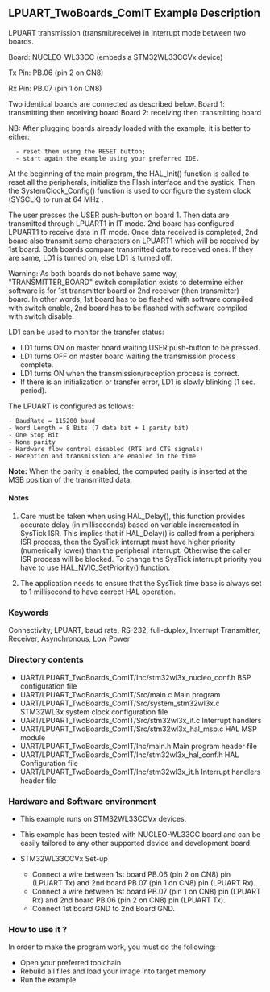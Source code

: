 ## <b>LPUART_TwoBoards_ComIT Example Description</b>

LPUART transmission (transmit/receive) in Interrupt mode
between two boards.

Board: NUCLEO-WL33CC (embeds a STM32WL33CCVx device)

Tx Pin: PB.06 (pin 2 on CN8)

Rx Pin: PB.07 (pin 1 on CN8)

Two identical boards are connected as described below.
Board 1: transmitting then receiving board
Board 2: receiving then transmitting board

NB: After plugging boards already loaded with the example, it is better to either:

      - reset them using the RESET button;
      - start again the example using your preferred IDE.

At the beginning of the main program, the HAL_Init() function is called to reset
all the peripherals, initialize the Flash interface and the systick.
Then the SystemClock_Config() function is used to configure the system
clock (SYSCLK) to run at 64 MHz .

The user presses the USER push-button on board 1.
Then data are transmitted through LPUART1 in IT mode. 2nd board has configured LPUART1
to receive data in IT mode. Once data received is completed, 2nd board also
transmit same characters on LPUART1 which will be received by 1st board.
Both boards compare transmitted data to received ones. If they are same,
LD1 is turned on, else LD1 is turned off.

Warning: As both boards do not behave same way, "TRANSMITTER_BOARD" switch
compilation exists to determine either software is for 1st transmitter board or
2nd receiver (then transmitter) board. In other words, 1st board has to be
flashed with software compiled with switch enable, 2nd board has to be flashed
with software compiled with switch disable.

LD1 can be used to monitor the transfer status:

 - LD1 turns ON on master board waiting USER push-button to be pressed.
 - LD1 turns OFF on master board waiting the transmission process complete.
 - LD1 turns ON when the transmission/reception process is correct.
 - If there is an initialization or transfer error, LD1 is slowly blinking (1 sec. period).

The LPUART is configured as follows:

    - BaudRate = 115200 baud
    - Word Length = 8 Bits (7 data bit + 1 parity bit)
    - One Stop Bit
    - None parity
    - Hardware flow control disabled (RTS and CTS signals)
    - Reception and transmission are enabled in the time

**Note:** When the parity is enabled, the computed parity is inserted at the MSB
position of the transmitted data.

#### <b>Notes</b>
  1.  Care must be taken when using HAL_Delay(), this function provides accurate
      delay (in milliseconds) based on variable incremented in SysTick ISR. This
      implies that if HAL_Delay() is called from a peripheral ISR process, then
      the SysTick interrupt must have higher priority (numerically lower)
      than the peripheral interrupt. Otherwise the caller ISR process will be blocked.
      To change the SysTick interrupt priority you have to use HAL_NVIC_SetPriority() function.

  2. The application needs to ensure that the SysTick time base is always set to
      1 millisecond to have correct HAL operation.

### <b>Keywords</b>

Connectivity, LPUART, baud rate, RS-232, full-duplex, Interrupt
Transmitter, Receiver, Asynchronous, Low Power

### <b>Directory contents</b>

  - UART/LPUART_TwoBoards_ComIT/Inc/stm32wl3x_nucleo_conf.h     BSP configuration file
  - UART/LPUART_TwoBoards_ComIT/Src/main.c                 Main program
  - UART/LPUART_TwoBoards_ComIT/Src/system_stm32wl3x.c     STM32WL3x system clock configuration file
  - UART/LPUART_TwoBoards_ComIT/Src/stm32wl3x_it.c         Interrupt handlers
  - UART/LPUART_TwoBoards_ComIT/Src/stm32wl3x_hal_msp.c    HAL MSP module
  - UART/LPUART_TwoBoards_ComIT/Inc/main.h                 Main program header file
  - UART/LPUART_TwoBoards_ComIT/Inc/stm32wl3x_hal_conf.h   HAL Configuration file
  - UART/LPUART_TwoBoards_ComIT/Inc/stm32wl3x_it.h         Interrupt handlers header file


### <b>Hardware and Software environment</b>

  - This example runs on STM32WL33CCVx devices.

  - This example has been tested with NUCLEO-WL33CC board and can be
    easily tailored to any other supported device and development board.

  - STM32WL33CCVx Set-up
    - Connect a wire between 1st board PB.06 (pin 2 on CN8) pin (LPUART Tx) and 2nd board PB.07 (pin 1 on CN8) pin (LPUART Rx).
    - Connect a wire between 1st board PB.07 (pin 1 on CN8) pin (LPUART Rx) and 2nd board PB.06 (pin 2 on CN8) pin (LPUART Tx).
    - Connect 1st board GND to 2nd Board GND.

### <b>How to use it ?</b>

In order to make the program work, you must do the following:

 - Open your preferred toolchain
 - Rebuild all files and load your image into target memory
 - Run the example

